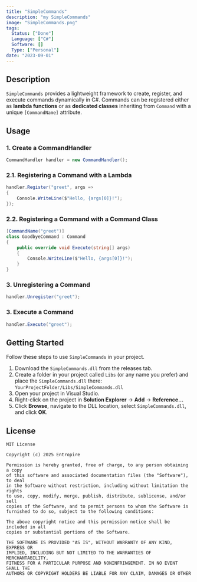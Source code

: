 ```yaml
---
title: "SimpleCommands"
description: "my SimpleCommands"
image: "SimpleCommands.png"
tags:
  Status: ["Done"]
  Language: ["C#"]
  Software: []
  Type: ["Personal"]
date: "2023-09-01"
---
```


## Description 
`SimpleCommands` provides a lightweight framework to create, register, and execute commands dynamically in C#. Commands can be registered either as **lambda functions** or as **dedicated classes** inheriting from `Command` with a unique `[CommandName]` attribute.

## Usage
### 1. Create a CommandHandler
```csharp
CommandHandler handler = new CommandHandler();
```

### 2.1. Registering a Command with a Lambda

```csharp
handler.Register("greet", args =>
{
    Console.WriteLine($"Hello, {args[0]}!");
});
```

### 2.2. Registering a Command with a Command Class
```csharp
[CommandName("greet")]
class GoodbyeCommand : Command
{
    public override void Execute(string[] args)
    {
        Console.WriteLine($"Hello, {args[0]}!");
    }
}
```

### 3. Unregistering a Command
```csharp
handler.Unregister("greet");
```

### 3. Execute a Command
```csharp
handler.Execute("greet");
```

## Getting Started

Follow these steps to use `SimpleCommands` in your project.

1. Download the `SimpleCommands.dll` from the releases tab.  
2. Create a folder in your project called `Libs` (or any name you prefer) and place the `SimpleCommands.dll` there: `YourProjectFolder/Libs/SimpleCommands.dll`
3. Open your project in Visual Studio.  
4. Right-click on the project in **Solution Explorer** → **Add** → **Reference…**  
5. Click **Browse**, navigate to the DLL location, select `SimpleCommands.dll`, and click **OK**.

## License
```text
MIT License
 
Copyright (c) 2025 Entropire
 
Permission is hereby granted, free of charge, to any person obtaining a copy
of this software and associated documentation files (the "Software"), to deal
in the Software without restriction, including without limitation the rights
to use, copy, modify, merge, publish, distribute, sublicense, and/or sell
copies of the Software, and to permit persons to whom the Software is
furnished to do so, subject to the following conditions:
  
The above copyright notice and this permission notice shall be included in all
copies or substantial portions of the Software.
 
THE SOFTWARE IS PROVIDED "AS IS", WITHOUT WARRANTY OF ANY KIND, EXPRESS OR
IMPLIED, INCLUDING BUT NOT LIMITED TO THE WARRANTIES OF MERCHANTABILITY,
FITNESS FOR A PARTICULAR PURPOSE AND NONINFRINGEMENT. IN NO EVENT SHALL THE
AUTHORS OR COPYRIGHT HOLDERS BE LIABLE FOR ANY CLAIM, DAMAGES OR OTHER
```
